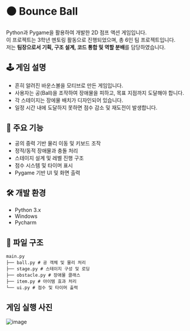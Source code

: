 # 🟠 Bounce Ball

Python과 Pygame을 활용하여 개발한 2D 점프 액션 게임입니다.  
이 프로젝트는 3학년 멘토링 활동으로 진행되었으며, 총 6인 팀 프로젝트입니다.  
저는 **팀장으로서 기획, 구조 설계, 코드 통합 및 역할 분배**를 담당하였습니다.

## 🕹️ 게임 설명

- 흔히 알려진 바운스볼을 모티브로 만든 게임입니다.
- 사용자는 공(Ball)을 조작하여 장애물을 피하고, 목표 지점까지 도달해야 합니다.
- 각 스테이지는 장에물 배치가 디자인되어 있습니다.
- 일정 시간 내에 도달하지 못하면 점수 감소 및 재도전이 발생합니다.

## 📌 주요 기능

- 공의 중력 기반 물리 이동 및 키보드 조작
- 정적/동적 장애물과 충돌 처리
- 스테이지 설계 및 레벨 진행 구조
- 점수 시스템 및 타이머 표시
- Pygame 기반 UI 및 화면 출력

## 🛠️ 개발 환경

- Python 3.x
- Windows
- Pycharm

## 📂 파일 구조
```
main.py
├── ball.py # 공 객체 및 물리 처리
├── stage.py # 스테이지 구성 및 로딩
├── obstacle.py # 장애물 클래스
├── item.py # 아이템 효과 처리
└── ui.py # 점수 및 타이머 출력
```

## 게임 실행 사진
  ![image](https://github.com/user-attachments/assets/869bb12a-e906-4aca-889b-3ed23d8db136)
